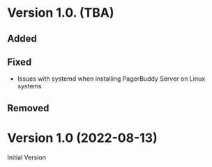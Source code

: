 # Version 1.0. (TBA)

## Added

## Fixed
* Issues with systemd when installing PagerBuddy Server on Linux systems

## Removed




# Version 1.0 (2022-08-13)

Initial Version
